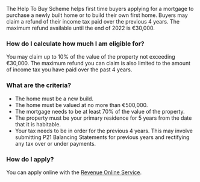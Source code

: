 
The Help To Buy Scheme helps first time buyers applying for a mortgage to purchase a newly built home or to build their own first home. 
 Buyers may claim a refund of their income tax paid over the previous 4 years. The maximum refund available until the end of 2022 is €30,000.
 


### How do I calculate how much I am eligible for?


You may claim up to 10% of the value of the property not exceeding €30,000. The maximum refund you can claim is also limited to the amount of income tax 
 you have paid over the past 4 years. 
 


### What are the criteria?


* The home must be a new build.
* The home must be valued at no more than €500,000.
* The mortgage needs to be at least 70% of the value of the property.
* The property must be your primary residence for 5 years from the date that it is habitable.
* Your tax needs to be in order for the previous 4 years. This may involve submitting P21 Balancing Statements for previous years
 and rectifying any tax over or under payments.


### How do I apply?


You can apply online with the [Revenue Online Service](https://www.ros.ie/myaccount-web/sign_in.html?execution=e2s1).



